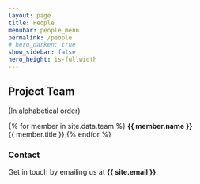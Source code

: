 ```yaml
---
layout: page
title: People
menubar: people_menu
permalink: /people
# hero_darken: true
show_sidebar: false
hero_height: is-fullwidth
---
```


## Project Team

(In alphabetical order)

{% for member in site.data.team %}
**{{ member.name }}**  
{{ member.title }}
{% endfor %}  

### Contact

Get in touch by emailing us at **{{ site.email }}**.
